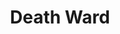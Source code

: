 ---
title: "Death Ward"
permalink: /spells/death-ward/
tags:
  - Spell
available_for:
  - Cleric
  - Paladin
level: "4th Level"
school: "Abjuration"
range: "Touch"
comp:
  - V
  - S
duration: "8 hours"
description: |
  You touch a creature and grant it a measure of protection from death.

  The first time the target would drop to 0 hit points as a result of taking damage, the target instead drops to 1 hit point, and the spell ends.

  If the spell is still in effect when the target is subjected to an effect that would kill it instantaneously without dealing damage, that effect is instead negated against the target, and the spell ends.
excerpt: "You touch a creature and grant it a measure of protection from death."
source: "Basic Rules"
---
